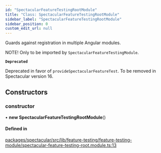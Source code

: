 ```yaml
---
id: "SpectacularFeatureTestingRootModule"
title: "Class: SpectacularFeatureTestingRootModule"
sidebar_label: "SpectacularFeatureTestingRootModule"
sidebar_position: 0
custom_edit_url: null
---
```


Guards against registration in multiple Angular modules.

NOTE! Only to be imported by `SpectacularFeatureTestingModule`.

**`Deprecated`**

Deprecated in favor of `provideSpectacularFeatureTest`. To be
  removed in Spectacular version 16.

## Constructors

### constructor

• **new SpectacularFeatureTestingRootModule**()

#### Defined in

[packages/spectacular/src/lib/feature-testing/feature-testing-module/spectacular-feature-testing-root.module.ts:13](https://github.com/ngworker/ngworker/blob/b782ad5/packages/spectacular/src/lib/feature-testing/feature-testing-module/spectacular-feature-testing-root.module.ts#L13)
